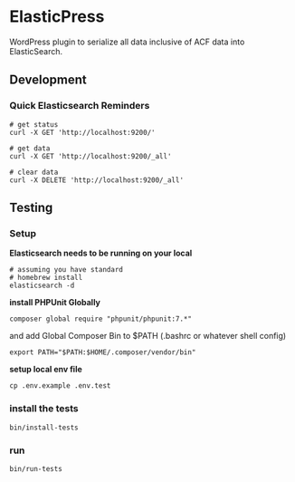 # ElasticPress

WordPress plugin to serialize all data inclusive of ACF data into ElasticSearch.

## Development

### Quick Elasticsearch Reminders
```
# get status
curl -X GET 'http://localhost:9200/'

# get data
curl -X GET 'http://localhost:9200/_all'

# clear data
curl -X DELETE 'http://localhost:9200/_all'
```

## Testing

### Setup

**Elasticsearch needs to be running on your local**
```
# assuming you have standard
# homebrew install
elasticsearch -d
```

**install PHPUnit Globally**
```
composer global require "phpunit/phpunit:7.*"
```
and add Global Composer Bin to $PATH (.bashrc or whatever shell config)
```
export PATH="$PATH:$HOME/.composer/vendor/bin"
```

**setup local env file**
```
cp .env.example .env.test
```

### install the tests
```
bin/install-tests
```

### run
```
bin/run-tests
```




